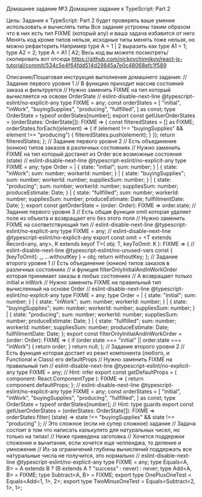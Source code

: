 Домашнее задание №3
Домашнее задание к TypeScript: Part 2

Цель:
Задание к TypeScript: Part 2 будет проверять ваше умение использовать и вычислять типы
Все задания устроены таким образом что в них есть тип FIXME (который any) и ваша задача избавится от него
Менять код кроме типов нельзя, исходные типы менять тоже нельзя, но можно рефакторить
Например type A = 1 | 2 выразить как type A1 = 1; type A2 = 2; type A = A1 | A2;
Весь код вы можете посмотреть/скопировать вот отсюда
https://github.com/nickovchinnikov/react-js-tutorial/commit/534c5e4f64fdd514d29845a7e0c48068efc1f589

Описание/Пошаговая инструкция выполнения домашнего задания:
// Задание первого уровня 1
// В функцию приходит массив состояний заказа и фильтруется
// Нужно заменить FIXME на тип который вычисляется на освове OrderState
// eslint-disable-next-line @typescript-eslint/no-explicit-any
type FIXME = any;
const orderStates = [
"initial",
"inWork",
"buyingSupplies",
"producing",
"fullfilled",
] as const;
type OrderState = typeof orderStates[number];
export const getUserOrderStates = (orderStates: OrderState[]): FIXME => {
const filteredStates = [] as FIXME;
orderStates.forEach((element) => {
if (element !== "buyingSupplies" && element !== "producing") {
filteredStates.push(element);
}
});
return filteredStates;
};
// Задание первого уровня 2
// Есть объединение (юнион) типов заказов в различных состояниях
// Нужно заменить FIXME на тип который достанет из Order все возможные состояния (state)
// eslint-disable-next-line @typescript-eslint/no-explicit-any
type FIXME = any;
type Order =
| {
state: "initial";
sum: number;
}
| {
state: "inWork";
sum: number;
workerId: number;
}
| {
state: "buyingSupplies";
sum: number;
workerId: number;
suppliesSum: number;
}
| {
state: "producing";
sum: number;
workerId: number;
suppliesSum: number;
produceEstimate: Date;
}
| {
state: "fullfilled";
sum: number;
workerId: number;
suppliesSum: number;
produceEstimate: Date;
fullfillmentDate: Date;
};
export const getOrderState = (order: Order): FIXME => order.state;
// Задание первого уровня 3
// Есть общая функция omit которая удаляет поле из объекта и возвращает его без этого поля
// Нужно заменить FIXME на соответствующий тип
// eslint-disable-next-line @typescript-eslint/no-explicit-any
type FIXME = any;
// eslint-disable-next-line @typescript-eslint/no-explicit-any
export const omit = <T extends Record<any, any>, K extends keyof T>(
obj: T,
keyToOmit: K
): FIXME => {
// eslint-disable-next-line @typescript-eslint/no-unused-vars
const { [keyToOmit]: _, ...withoutKey } = obj;
return withoutKey;
};
// Задание второго уровня 1
// Есть объединение (юнион) типов заказов в различных состояниях
// и функция filterOnlyInitialAndInWorkOrder которая принимает заказы в любых состояниях
// А возвращает только initial и inWork
// Нужно заменить FIXME на правильный тип вычисленный на основе Order
// eslint-disable-next-line @typescript-eslint/no-explicit-any
type FIXME = any;
type Order =
| {
state: "initial";
sum: number;
}
| {
state: "inWork";
sum: number;
workerId: number;
}
| {
state: "buyingSupplies";
sum: number;
workerId: number;
suppliesSum: number;
}
| {
state: "producing";
sum: number;
workerId: number;
suppliesSum: number;
produceEstimate: Date;
}
| {
state: "fullfilled";
sum: number;
workerId: number;
suppliesSum: number;
produceEstimate: Date;
fullfillmentDate: Date;
};
export const filterOnlyInitialAndInWorkOrder = (order: Order): FIXME => {
if (order.state === "initial" || order.state === "inWork") {
return order;
}
return null;
};
// Задание второго уровня 2
// Есть функция которая достает из реакт компонента (любого, и Functional и Class) его defaultProps
// Нужно заменить FIXME на правильный тип
// eslint-disable-next-line @typescript-eslint/no-explicit-any
type FIXME = any;
// Hint: infer
export const getDefaultProps = (
component: React.ComponentType
): FIXME => {
return component.defaultProps;
};
// eslint-disable-next-line @typescript-eslint/no-explicit-any
type FIXME = any;
const orderStates = [
"initial",
"inWork",
"buyingSupplies",
"producing",
"fullfilled",
] as const;
type OrderState = typeof orderStates[number];
// Hint: type guards
export const getUserOrderStates = (orderStates: OrderState[]): FIXME =>
orderStates.filter(
(state) => state !== "buyingSupplies" && state !== "producing"
);
// Это сложное (если не супер сложное) задание
// Задача состоит в том что написать калькулято для натуральных чисел, но только на типах!
// Ниже приведена заготовка
// Хочется поддержки сложения и вычитания, если хочется еще челленджа, то деление и умножение
// Из-за ограничений глубины вычислений поддержать все натуральные числа не получится, это нормально
// eslint-disable-next-line @typescript-eslint/no-explicit-any
type FIXME = any;
type Equals<A, B> = A extends B ? (B extends A ? "success" : never) : never;
type Add<A, B> = FIXME;
type Subtract<A, B> = FIXME;
export type OnePlusOneTest = Equals<Add<1, 1>, 2>;
export type TwoMinusOneTest = Equals<Subtract<2, 1>, 1>;
